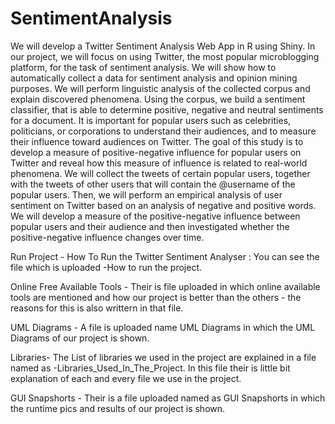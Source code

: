 # SentimentAnalysis
We will develop a Twitter Sentiment Analysis Web App in R using Shiny. In our project, we will focus on using Twitter, the most popular microblogging platform, for the task of sentiment analysis. We will show how to automatically collect a data for sentiment analysis and opinion mining purposes. We will perform linguistic analysis of the collected corpus and explain discovered phenomena. Using the corpus, we build a sentiment classifier, that is able to determine positive, negative and neutral sentiments for a document. It is important for popular users such as celebrities, politicians, or corporations to understand their audiences, and to measure their influence toward audiences on Twitter. The goal of this study is to develop a measure of positive-negative influence for popular users on Twitter and reveal how this measure of influence is related to real-world phenomena. We will collect the tweets of certain popular users, together with the tweets of other users that will contain the @username of the popular users. Then, we will perform an empirical analysis of user sentiment on Twitter based on an analysis of negative and positive words. We will develop a measure of the positive-negative influence between popular users and their audience and then investigated whether the positive-negative influence changes over time.


Run Project - How To Run the Twitter Sentiment Analyser :  You can see the file which is uploaded -How to run the project.


Online Free Available Tools - Their is file uploaded in which online available tools are mentioned and how our project is better than the others - the reasons for this is also writtern in that file.


UML Diagrams - A file is uploaded name UML Diagrams in which the UML Diagrams of our project is shown.


Libraries- The List of libraries we used in the project are explained in a file named as -Libraries_Used_In_The_Project. In this file their is little bit explanation of each and every file we use in the project.


GUI Snapshorts - Their is a file uploaded named as GUI Snapshorts in which the runtime pics and results of our project is shown.
